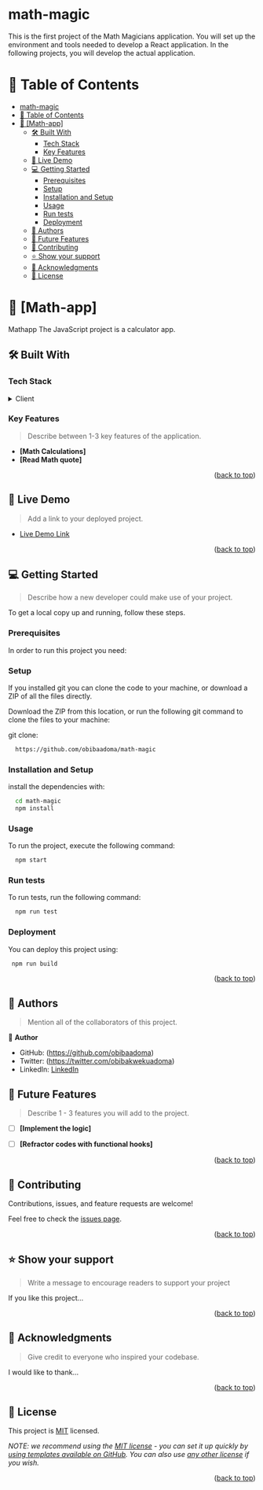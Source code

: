 # math-magic
This is the first project of the Math Magicians application. You will set up the environment and tools needed to develop a React application. In the following projects, you will develop the actual application.

# 📗 Table of Contents

- [math-magic](#math-magic)
- [📗 Table of Contents](#-table-of-contents)
- [📖 \[Math-app\] ](#-math-app-)
  - [🛠 Built With ](#-built-with-)
    - [Tech Stack ](#tech-stack-)
    - [Key Features ](#key-features-)
  - [🚀 Live Demo ](#-live-demo-)
  - [💻 Getting Started ](#-getting-started-)
    - [Prerequisites](#prerequisites)
    - [Setup](#setup)
    - [Installation and Setup](#installation-and-setup)
    - [Usage](#usage)
    - [Run tests](#run-tests)
    - [Deployment](#deployment)
  - [👥 Authors ](#-authors-)
  - [🔭 Future Features ](#-future-features-)
  - [🤝 Contributing ](#-contributing-)
  - [⭐️ Show your support ](#️-show-your-support-)
  - [🙏 Acknowledgments ](#-acknowledgments-)
  - [📝 License ](#-license-)



# 📖 [Math-app] <a name="about-project"></a>


Mathapp The JavaScript project is a calculator app.

## 🛠 Built With <a name="built-with"></a>

### Tech Stack <a name="tech-stack"></a>

<details>
  <summary>Client</summary>
  <ul>
    <li><a href="https://reactjs.org/">React.js</a></li>
  </ul>
</details>


### Key Features <a name="key-features"></a>

> Describe between 1-3 key features of the application.

- **[Math Calculations]**
- **[Read Math quote]**


<p align="right">(<a href="#readme-top">back to top</a>)</p>


## 🚀 Live Demo <a name="live-demo"></a>

> Add a link to your deployed project.

- [Live Demo Link](https://deployedapplication.com)

<p align="right">(<a href="#readme-top">back to top</a>)</p>


## 💻 Getting Started <a name="getting-started"></a>

> Describe how a new developer could make use of your project.

To get a local copy up and running, follow these steps.

### Prerequisites

In order to run this project you need:

### Setup
If you installed git you can clone the code to your machine, or download a ZIP of all the files directly.

Download the ZIP from this location, or run the following git command to clone the files to your machine:

git clone:
```sh
  https://github.com/obibaadoma/math-magic
```

### Installation and Setup

install the dependencies with:
```sh
  cd math-magic
  npm install
```


### Usage

To run the project, execute the following command:

```sh
  npm start
```


### Run tests

To run tests, run the following command:

```sh
  npm run test
```


### Deployment

You can deploy this project using:

```sh
 npm run build
```


<p align="right">(<a href="#readme-top">back to top</a>)</p>

<!-- AUTHORS -->

## 👥 Authors <a name="authors"></a>

> Mention all of the collaborators of this project.

👤 **Author**

- GitHub: (https://github.com/obibaadoma)
- Twitter: (https://twitter.com/obibakwekuadoma)
- LinkedIn: [LinkedIn](https://linkedin.com/in/derekk-akrasi-konadu)




## 🔭 Future Features <a name="future-features"></a>

> Describe 1 - 3 features you will add to the project.

- [ ] **[Implement the logic]**
- [ ] **[Refractor codes with functional hooks]**


<p align="right">(<a href="#readme-top">back to top</a>)</p>



## 🤝 Contributing <a name="contributing"></a>

Contributions, issues, and feature requests are welcome!

Feel free to check the [issues page](../../issues/).

<p align="right">(<a href="#readme-top">back to top</a>)</p>



## ⭐️ Show your support <a name="support"></a>

> Write a message to encourage readers to support your project

If you like this project...

<p align="right">(<a href="#readme-top">back to top</a>)</p>



## 🙏 Acknowledgments <a name="acknowledgements"></a>

> Give credit to everyone who inspired your codebase.

I would like to thank...

<p align="right">(<a href="#readme-top">back to top</a>)</p>


## 📝 License <a name="license"></a>

This project is [MIT](./LICENSE) licensed.

_NOTE: we recommend using the [MIT license](https://choosealicense.com/licenses/mit/) - you can set it up quickly by [using templates available on GitHub](https://docs.github.com/en/communities/setting-up-your-project-for-healthy-contributions/adding-a-license-to-a-repository). You can also use [any other license](https://choosealicense.com/licenses/) if you wish._

<p align="right">(<a href="#readme-top">back to top</a>)</p>
